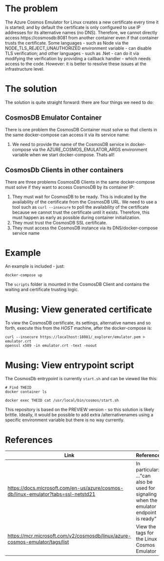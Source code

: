# The problem
The Azure Cosmos Emulator for Linux creates a new certificate every time it is started; and by default the certificate is only configured to use IP addresses for its alternative names (no DNS). Therefore, we cannot directly access https://cosmosdb:8081 from another container even if that container trusts the certificate. Some languages - such as Node via the NODE_TLS_REJECT_UNAUTHORIZED environment variable - can disable TLS verification; and other languages - such as .Net - can do it via modifying the verification by providing a callback handler - which needs access to the code. However: it is better to resolve these issues at the infrastructure level. 

# The solution
The solution is quite straight forward: there are four things we need to do:

## CosmosDB Emulator Container
There is one problem the CosmosDB Container must solve so that clients in the same docker-compose can access it via its service name: 

1. We need to provide the name of the CosmosDB service in docker-compose via the AZURE_COSMOS_EMULATOR_ARGS environment variable when we start docker-compose. Thats all!

## CosmosDb Clients in other containers
There are three problems CosmosDB Clients in the same docker-compose must solve if they want to access CosmosDB by its container IP:

1. They must wait for CosmosDB to be ready. This is indicated by the availability of the certificate from the CosmosDB URL. We need to use a tool such as ```curl --insecure``` to poll the availability of the certificate because we cannot trust the certificate until it exists. Therefore, this must happen as early as possible during container initialization.
2. They must trust the CosmosDB SSL certificate. 
3. They must access the CosmosDB instance via its DNS/docker-compose service name

# Example
An example is included - just:

```
docker-compose up
```

The ```scripts``` folder is mounted in the CosmosDB Client and contains the waiting and certificate trusting logic. 

# Musing: View generated certificate
To view the CosmosDB certificate, its settings, alternative names and so forth, execute this from the *HOST* machine, after the docker-compose is:

```
curl --insecure https://localhost:18081/_explorer/emulator.pem > emulator.crt
openssl x509 -in emulator.crt -text -noout
```

# Musing: View entrypoint script
The CosmosDb entrypoint is currently ```start.sh``` and can be viewed like this:

```
# Find THEID
docker container ls

docker exec THEID cat /usr/local/bin/cosmos/start.sh
```

This repository is based on the PREVIEW version - so this solution is likely brittle. Ideally, it would be possible to add extra /alternativenames using a specific environment variable but there is no way currently. 

# References
| Link | Reference | 
| ---- | --------- |
| https://docs.microsoft.com/en-us/azure/cosmos-db/linux-emulator?tabs=ssl-netstd21 | In particular: ..."can also be used for signaling when the emulator endpoint is ready" |
| https://mcr.microsoft.com/v2/cosmosdb/linux/azure-cosmos-emulator/tags/list | View the tags for the Linux Cosmos Emulator |
